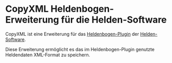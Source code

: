 CopyXML Heldenbogen-Erweiterung für die Helden-Software
=======================================================

CopyXML ist eine Erweiterung für das [Heldenbogen-Plugin](http://wiki.helden-software.de/wiki/Erweiterungen/Heldenbogen) der [Helden-Software](http://www.helden-software.de/). 

Diese Erweiterung ermöglicht es das im Heldenbogen-Plugin genutzte Heldendaten XML-Format zu speichern. 
